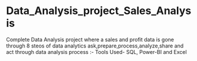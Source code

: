 # Data_Analysis_project_Sales_Analysis
Complete  Data Analysis project where a sales and profit data is  gone through 8 steos of data analytics ask,prepare,process,analyze,share and act through data analysis process :-
                      Tools Used- SQL, Power-BI and Excel
